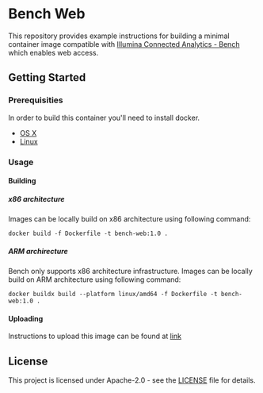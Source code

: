# Bench Web
This repository provides example instructions for building a minimal container image compatible with [Illumina Connected Analytics - Bench](https://developer.illumina.com/illumina-connected-analytics) which enables web access.

## Getting Started

### Prerequisities

In order to build this container you'll need to install docker.

* [OS X](https://docs.docker.com/desktop/install/mac-install/)
* [Linux](https://docs.docker.com/desktop/install/linux/)

### Usage

#### Building

##### x86 architecture

Images can be locally build on x86 architecture using following command:

```shell
docker build -f Dockerfile -t bench-web:1.0 .
```

##### ARM archirecture

Bench only supports x86 architecture infrastructure.
Images can be locally build on ARM architecture using following command:

```shell
docker buildx build --platform linux/amd64 -f Dockerfile -t bench-web:1.0 .
```

#### Uploading

Instructions to upload this image can be found at [link](https://help.ica.illumina.com/home/h-dockerrepository#importing-a-private-image)

## License

This project is licensed under Apache-2.0 - see the [LICENSE](LICENSE) file for details.
